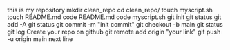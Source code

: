 this is my repository
 mkdir clean_repo
 cd clean_repo/
touch myscript.sh
touch README.md
code README.md 
code myscript.sh 
 git init
 git status
git add -A
 git status
git commit -m "init commit"
git checkout -b main
git status
git log
Create your repo on github
git remote add origin "your link"
git push -u origin main
next line 
